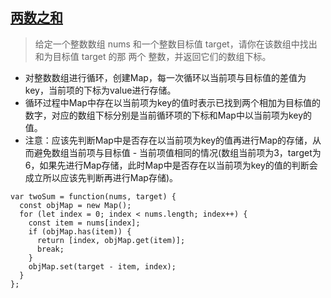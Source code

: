 ## [两数之和](https://leetcode.cn/problems/two-sum/)
> 给定一个整数数组 nums 和一个整数目标值 target，请你在该数组中找出 和为目标值 target  的那 两个 整数，并返回它们的数组下标。

- 对整数数组进行循环，创建Map，每一次循环以当前项与目标值的差值为key，当前项的下标为value进行存储。
- 循环过程中Map中存在以当前项为key的值时表示已找到两个相加为目标值的数字，对应的数组下标分别是当前循环项的下标和Map中以当前项为key的值。
- 注意：应该先判断Map中是否存在以当前项为key的值再进行Map的存储，从而避免数组当前项与目标值 - 当前项值相同的情况(数组当前项为3，target为6，如果先进行Map存储，此时Map中是否存在以当前项为key的值的判断会成立所以应该先判断再进行Map存储)。
```
var twoSum = function(nums, target) {
  const objMap = new Map();
  for (let index = 0; index < nums.length; index++) {
    const item = nums[index];
    if (objMap.has(item)) {
      return [index, objMap.get(item)];
      break;
    }
    objMap.set(target - item, index);
  }
};
```